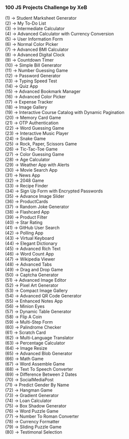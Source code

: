 ### 100 JS Projects Challenge by XeB

(1) -> Student Marksheet Generator<br>
(2) -> My To-Do List<br>
(3) -> Intermediate Calculator<br>
(4) -> Advanced Calculator with Currency Conversion<br>
(5) -> User Information Form<br>
(6) -> Normal Color Picker<br>
(7) -> Advanced BMI Calculator<br>
(8) -> Advanced Digital Clock<br>
(9) -> Countdown Timer<br>
(10) -> Simple Bill Generator<br>
(11) -> Number Guessing Game<br>
(12) -> Password Generator<br>
(13) -> Typing Speed Test<br>
(14) -> Quiz App<br>
(15) -> Advanced Bookmark Manager<br>
(16) -> Advanced Color Picker<br>
(17) -> Expense Tracker<br>
(18) -> Image Gallery<br>
(19) -> Interactive Course Catalog with Dynamic Pagination<br>
(20) -> Memory Card Game<br>
(21) -> OTP Authentication<br>
(22) -> Word Guessing Game<br>
(23) -> Interactive Music Player<br>
(24) -> Snake Game<br>
(25) -> Rock, Paper, Scissors Game<br>
(26) -> Tic-Tac-Toe Game<br>
(27) -> Color Guessing Game<br>
(28) -> Age Calculator<br>
(29) -> Weather App with Alerts<br>
(30) -> Movie Search App<br>
(31) -> News App<br>
(32) -> 2048 Game<br>
(33) -> Recipe Finder<br>
(34) -> Sign Up Form with Encrypted Passwords<br>
(35) -> Advance Image Slider<br>
(36) -> ProductCards<br>
(37) -> Random Joke Generator<br>
(38) -> Flashcard App<br>
(39) -> Product Filter<br>
(40) -> Star Rating<br>
(41) -> GitHub User Search<br>
(42) -> Polling App<br>
(43) -> Virtual Keyboard<br>
(44) -> Elegant Dictionary<br>
(45) -> Advanced Rich Text<br>
(46) -> Word Count App<br>
(47) -> Wikipedia Viewer<br>
(48) -> Advanced Tabs<br>
(49) -> Drag and Drop Game<br>
(50) -> Captcha Generator<br>
(51) -> Advanced Image Editor<br>
(52) -> Pixel Art Generator<br>
(53) -> Compact Image Gallery<br>
(54) -> Advanced QR Code Generator<br>
(55) -> Enhanced Notes App<br>
(56) -> Minion Eyes<br>
(57) -> Dynamic Table Generator<br>
(58) -> Flip A Coin<br>
(59) -> Multi-Step Form<br>
(60) -> Palindrome Checker<br>
(61) -> Scratch Card<br>
(62) -> Multi-Language Translator<br>
(63) -> Percentage Calculator<br>
(64) -> Image Resize<br>
(65) -> Advanced Blob Generator<br>
(66) -> Math Game<br>
(67) -> Word Assemble Game<br>
(68) -> Text To Speech Converter<br>
(69) -> Difference Between 2 Dates<br>
(70) -> SocialMediaPost<br>
(71) -> Predict Gender By Name<br>
(72) -> Hangman Game<br>
(73) -> Gradient Generator<br>
(74) -> Loan Calculator<br>
(75) -> Box Shadow Generator<br>
(76) -> Word Puzzle Game<br>
(77) -> Number To Roman Converter<br>
(78) -> Currency Formatter<br> 
(79) -> Sliding Puzzle Game<br>
(80) -> Testimonal Selection<br>

